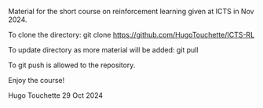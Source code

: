 Material for the short course on reinforcement learning given at ICTS in Nov 2024.

To clone the directory:
git clone https://github.com/HugoTouchette/ICTS-RL

To update directory as more material will be added:
git pull

To git push is allowed to the repository.

Enjoy the course!

Hugo Touchette
29 Oct 2024
